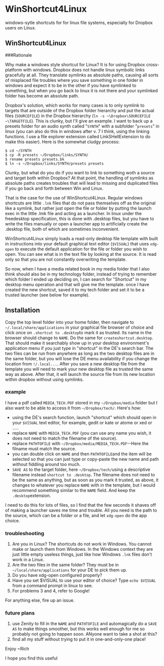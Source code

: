# WinShortcut4Linux
windows-sytle shortcuts for for linux file systems, especially for Dropbox users on Linux.
 ## WinShortcut4Linux

###Rationale

Why make a windows style shortcut for Linux?  It is for using Dropbox cross-platform with windows.  Dropbox does not handle linux symbolic links gracefully at all. They translate symlinks as absolute paths, causing all sorts of misplaced file troubles where you save something in one folder in windows and expect it to be in the other if you have symlinked to something, but when you go back to linux it is not there and your symlinked folder has become an absolute path.  

Dropbox's solution, which works for many cases is to only symlink to targets that are outside of the Dropbox folder hierarchy and put the actual files (`SOURCEFILE`) in the Dropbox hierarchy (`ln -s ~\Dropbox\SOURCEFILE ~\TARGETFILE`).  This is clunky, but I'll give an example.  I want to back up a presets folder for an audio synth called "`SYNTH`" with a subfolder "`presets`" in linux (you can also do this in windows after v. 7 I think, using the linking functions. I use a file explorer extension called LinkSHellExtension to do make this easier).  Here is the somewhat cludgy process:

```
$ cd ~/SYNTH
$ cp -R presets ~/Dropbox/links/SYNTH/
$ rename presets presets.bk
$ ln -s ~/Dropbox/links/SYNTH/presets presets
```

Clunky, but what do you do if you want to link to something woth a source and target both within Dropbox?  At that point, the handling of symlinks as absolute paths creates troubles that will lead to missing and duplicated files if you go back and forth between Win and Linux.

That is the case for the use of WinShortcut4Linux.  Regular windows shortcuts are little `.lnk` files that do not pass themselves off as the original like a symlink, but rather just open the file or folder by putting the launch exec in the little  .lmk file and acting as a launcher.  In linux under the freedesktop specification, this is done with .desktop files, but you have to write the files manually or open a launcher app to artificially create the .desktop file, both of which are sometimes inconvenient.   

WinShortcut4Linux simply loads a read-only  desktop file template with built in instructions  into your default graphical text editor (`$VISUAL`) that uses `xdg-open` to execute the default application for the file or folder you wish to open.  You can see what is in the text file by looking at the source. It is read only so that you are not constantly overwriting the template.  

So now, when I have a media related book in my media folder that I also think should also  be in my technology folder, instead of trying to remember which folder I ended up deciding on, I can search for "Shortcut" in my desktop menu operation and  that will give me the template. once I have created the new shortcut, saved it to my tech folder and set it to be a trusted launcher (see below for example).

## Installation

Copy the top level folder into your home folder,  then navigate to `~/.local/share/applications` in your graphical file browser of choice and click once on `.shortcut to .desktop`to mark it as trusted. Its name in the browser should change to `NAME`.  Do the same for `createshortcut.desktop`. That should make it searchably show up in your desktop environment's application menu if you just type in "shortcut" in the DE's search bar.  The two files can be run from anywhere as long as the two desktop files are in the same folder, but you will lose the DE menu availability if you change the location from `!/.local...`. After you save a new desktop file from the template you will need to mark your new desktop file as trusted the same way as above.  After that, it will launch the source file from its new location within dropbox without using symlinks.

### example

I have a pdf called `MEDIA_TECH.PDF` stored in my `~/Dropbox/media` folder but I also want to be able to access it from `~/Dropbox/tech/`.  Here's how:

- using the DE's search function, launch "shortcut" which should open in your `$VISUAL` text editor, for example, gedit or kate or atome or xed or .....
- replace `NAME` with `MEDIA_TECH.PDF` (you can use any name you wish, it does not need to match the filename of the source).
- replace `PATHTOFILE` with  `~/Dropbox/media/MEDIA_TECH.PDF`--Here the filname must match the source.
- you can double click on `NAME` and then `PATHTOFILE`and the item will be selected so that you can just type or copy-paste the new name and path without fiddling around too much.  
- `SAVE AS` to the target folder, here `~/Dropbox/tech/`using a descriptive filename instead `shortcut to .desktop`.  The filename does not need to be the same as anything, but as soon as you mark it trusted, as above, it changes to whatever you replace `NAME` with in the template, but I would recommend something similar to the `NAME` field.  And keep the `.desktop`extension.

I need to do this for lots of files, so I find that the few seconds it shaves off of making a launcher saves me time and trouble.  All you need is the path to the source, which can be a folder or a file, and let `xdg-open` do the app choice.  

### troubleshooting

1. Are you in Linux?  The shortcuts do not work in Windows.  You cannot make or launch them from Windows.  In the Windows context they are just little empty useless things, just like how Windows `.lnk` files don't work in a Linux.
2. Are the two files in the same folder?  They must be in `~/local/share/applications` for your DE to pick them up.  
3. Do you have xdg-open configured properly?
4. Have you set $VISUAL to use your editor of choice? Type `echo $VISUAL` from a command prompt in linux to see.  
5. For problems 3 and 4, refer to Google!

For anything else, fire up an issue.

### future plans

1. use Zenity to fill in the `NAME` and `PATHTOFILE` and automagically do a `SAVE AS` to make things smoother, but this works well enough for me so probably not going to happen soon. ANyone want to take a shot at this?
2. find all my stuff without trying to put it in one-and-only-one place!

Enjoy
~Rich

I hope you find this useful

